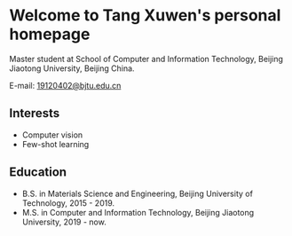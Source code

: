 # Welcome to Tang Xuwen's personal homepage

Master student at School of Computer and Information Technology, Beijing Jiaotong University, Beijing China.

E-mail: 19120402@bjtu.edu.cn
## Interests
+ Computer vision
+ Few-shot learning

## Education
+ B.S. in Materials Science and Engineering, Beijing University of Technology, 2015 - 2019.
+ M.S. in Computer and Information Technology, Beijing Jiaotong University, 2019 - now.
